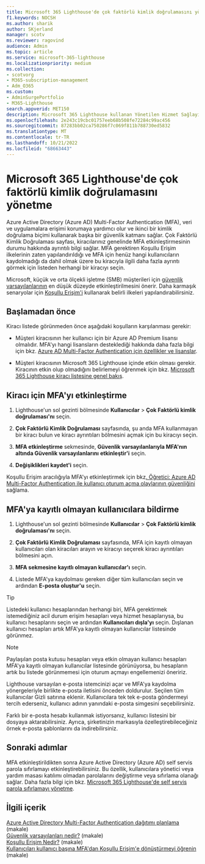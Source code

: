 ```yaml
---
title: Microsoft 365 Lighthouse'de çok faktörlü kimlik doğrulamasını yönetme
f1.keywords: NOCSH
ms.author: sharik
author: SKjerland
manager: scotv
ms.reviewer: ragovind
audience: Admin
ms.topic: article
ms.service: microsoft-365-lighthouse
ms.localizationpriority: medium
ms.collection:
- scotvorg
- M365-subscription-management
- Adm_O365
ms.custom:
- AdminSurgePortfolio
- M365-Lighthouse
search.appverid: MET150
description: Microsoft 365 Lighthouse kullanan Yönetilen Hizmet Sağlayıcıları (MSP) için çok faktörlü kimlik doğrulamasını yönetmeyi öğrenin.
ms.openlocfilehash: 2e243c19cbc01757eeb68b508fe72284c99ac456
ms.sourcegitcommit: 87283bb02ca750286f7c069f811b788730ed5832
ms.translationtype: MT
ms.contentlocale: tr-TR
ms.lasthandoff: 10/21/2022
ms.locfileid: "68663443"
---
```

# <a name="manage-multifactor-authentication-in-microsoft-365-lighthouse"></a>Microsoft 365 Lighthouse'de çok faktörlü kimlik doğrulamasını yönetme

Azure Active Directory (Azure AD) Multi-Factor Authentication (MFA), veri ve uygulamalara erişimi korumaya yardımcı olur ve ikinci bir kimlik doğrulama biçimi kullanarak başka bir güvenlik katmanı sağlar. Çok Faktörlü Kimlik Doğrulaması sayfası, kiracılarınız genelinde MFA etkinleştirmesinin durumu hakkında ayrıntılı bilgi sağlar. MFA gerektiren Koşullu Erişim ilkelerinin zaten yapılandırıldığı ve MFA için henüz hangi kullanıcıların kaydolmadığı da dahil olmak üzere bu kiracıyla ilgili daha fazla ayrıntı görmek için listeden herhangi bir kiracıyı seçin.

Microsoft, küçük ve orta ölçekli işletme (SMB) müşterileri için [güvenlik varsayılanlarının](/azure/active-directory/fundamentals/concept-fundamentals-security-defaults) en düşük düzeyde etkinleştirilmesini önerir. Daha karmaşık senaryolar için [Koşullu Erişim'i](/azure/active-directory/conditional-access/overview) kullanarak belirli ilkeleri yapılandırabilirsiniz.

## <a name="before-you-begin"></a>Başlamadan önce

Kiracı listede görünmeden önce aşağıdaki koşulların karşılanması gerekir:

- Müşteri kiracısının her kullanıcı için bir Azure AD Premium lisansı olmalıdır. MFA'yı hangi lisansların desteklediği hakkında daha fazla bilgi için bkz. [Azure AD Multi-Factor Authentication için özellikler ve lisanslar](/azure/active-directory/authentication/concept-mfa-licensing).

- Müşteri kiracısının Microsoft 365 Lighthouse içinde etkin olması gerekir. Kiracının etkin olup olmadığını belirlemeyi öğrenmek için bkz. [Microsoft 365 Lighthouse kiracı listesine genel bakış](/microsoft-365/lighthouse/m365-lighthouse-tenant-list-overview).

## <a name="enable-mfa-for-a-tenant"></a>Kiracı için MFA'yı etkinleştirme

1. Lighthouse'un sol gezinti bölmesinde **Kullanıcılar** > **Çok Faktörlü kimlik doğrulaması'nı** seçin.

2. **Çok Faktörlü Kimlik Doğrulaması** sayfasında, şu anda MFA kullanmayan bir kiracı bulun ve kiracı ayrıntıları bölmesini açmak için bu kiracıyı seçin.

3. **MFA etkinleştirme** sekmesinde, **Güvenlik varsayılanlarıyla MFA'nın altında Güvenlik varsayılanlarını** **etkinleştir'i** seçin.

4. **Değişiklikleri kaydet'i** seçin.

Koşullu Erişim aracılığıyla MFA'yı etkinleştirmek için bkz[. Öğretici: Azure AD Multi-Factor Authentication ile kullanıcı oturum açma olaylarının güvenliğini](/azure/active-directory/authentication/tutorial-enable-azure-mfa) sağlama.

## <a name="notify-users-who-arent-registered-for-mfa"></a>MFA'ya kayıtlı olmayan kullanıcılara bildirme

1. Lighthouse'un sol gezinti bölmesinde **Kullanıcılar** > **Çok Faktörlü kimlik doğrulaması'nı** seçin.

2. **Çok Faktörlü Kimlik Doğrulaması** sayfasında, MFA için kayıtlı olmayan kullanıcıları olan kiracıları arayın ve kiracıyı seçerek kiracı ayrıntıları bölmesini açın.

3. **MFA sekmesine kayıtlı olmayan kullanıcılar'ı** seçin.

4. Listede MFA'ya kaydolması gereken diğer tüm kullanıcıları seçin ve ardından **E-posta oluştur'u** seçin.

> [!TIP]
> Listedeki kullanıcı hesaplarından herhangi biri, MFA gerektirmek istemediğiniz acil durum erişim hesapları veya hizmet hesaplarıysa, bu kullanıcı hesaplarını seçin ve ardından **Kullanıcıları dışla'yı** seçin. Dışlanan kullanıcı hesapları artık MFA'ya kayıtlı olmayan kullanıcılar listesinde görünmez.

> [!NOTE]
> Paylaşılan posta kutusu hesapları veya etkin olmayan kullanıcı hesapları MFA'ya kayıtlı olmayan kullanıcılar listesinde görünüyorsa, bu hesapların artık bu listede görünmemesi için oturum açmayı engellemenizi öneririz.


Lighthouse varsayılan e-posta istemcinizi açar ve MFA'ya kaydolma yönergeleriyle birlikte e-posta iletisini önceden doldurulur. Seçilen tüm kullanıcılar Gizli satırına eklenir. Kullanıcılara tek tek e-posta göndermeyi tercih ederseniz, kullanıcı adının yanındaki e-posta simgesini seçebilirsiniz.

Farklı bir e-posta hesabı kullanmak istiyorsanız, kullanıcı listesini bir dosyaya aktarabilirsiniz. Ayrıca, şirketinizin markasıyla özelleştirebileceğiniz örnek e-posta şablonlarını da indirebilirsiniz.

## <a name="next-steps"></a>Sonraki adımlar

MFA etkinleştirildikten sonra Azure Active Directory (Azure AD) self servis parola sıfırlamayı etkinleştirebilirsiniz. Bu özellik, kullanıcılara yönetici veya yardım masası katılımı olmadan parolalarını değiştirme veya sıfırlama olanağı sağlar. Daha fazla bilgi için bkz. [Microsoft 365 Lighthouse'de self servis parola sıfırlamayı yönetme](m365-lighthouse-manage-sspr.md).

## <a name="related-content"></a>İlgili içerik

[Azure Active Directory Multi-Factor Authentication dağıtımı planlama](/azure/active-directory/authentication/howto-mfa-getstarted) (makale)\
[Güvenlik varsayılanları nedir?](/azure/active-directory/fundamentals/concept-fundamentals-security-defaults) (makale)\
[Koşullu Erişim Nedir?](/azure/active-directory/conditional-access/overview) (makale)\
[Kullanıcıları kullanıcı başına MFA'dan Koşullu Erişim'e dönüştürmeyi öğrenin](/azure/active-directory/authentication/howto-mfa-getstarted#convert-users-from-per-user-mfa-to-conditional-access-based-mfa) (makale)
